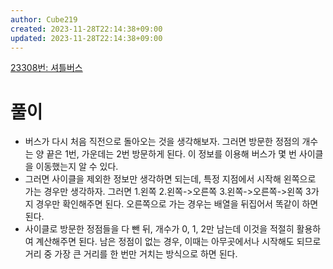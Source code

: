```yaml
---
author: Cube219
created: 2023-11-28T22:14:38+09:00
updated: 2023-11-28T22:14:38+09:00
---
```


[23308번: 셔틀버스](https://www.acmicpc.net/problem/23308)

# 풀이

* 버스가 다시 처음 직전으로 돌아오는 것을 생각해보자. 그러면 방문한 정점의 개수는 양 끝은 1번, 가운데는 2번 방문하게 된다. 이 정보를 이용해 버스가 몇 번 사이클을 이동했는지 알 수 있다.
* 그러면 사이클을 제외한 정보만 생각하면 되는데, 특정 지점에서 시작해 왼쪽으로 가는 경우만 생각하자. 그러면 1.왼쪽 2.왼쪽->오른쪽 3.왼쪽->오른쪽->왼쪽 3가지 경우만 확인해주면 된다. 오른쪽으로 가는 경우는 배열을 뒤집어서 똑같이 하면 된다.
* 사이클로 방문한 정점들을 다 뺀 뒤, 개수가 0, 1, 2만 남는데 이것을 적절히 활용하여 계산해주면 된다. 남은 정점이 없는 경우, 이때는 아무곳에서나 시작해도 되므로 거리 중 가장 큰 거리를 한 번만 거치는 방식으로 하면 된다.